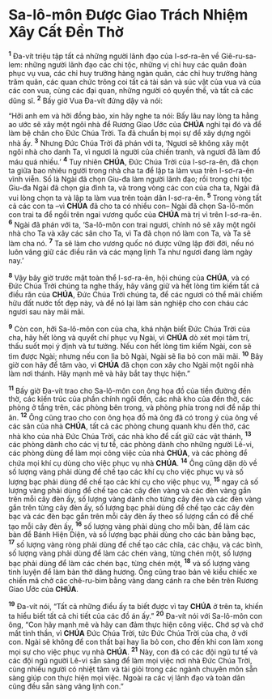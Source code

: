 # Sa-lô-môn Được Giao Trách Nhiệm Xây Cất Đền Thờ
<sup><b>1</b></sup> Đa-vít triệu tập tất cả những người lãnh đạo của I-sơ-ra-ên về Giê-ru-sa-lem: những người lãnh đạo các chi tộc, những vị chỉ huy các quân đoàn phục vụ vua, các chỉ huy trưởng hàng ngàn quân, các chỉ huy trưởng hàng trăm quân, các quan chức trông coi tất cả tài sản và súc vật của vua và của các con vua, cùng các đại quan, những người có quyền thế, và tất cả các dũng sĩ. <sup><b>2</b></sup> Bấy giờ Vua Đa-vít đứng dậy và nói:

“Hỡi anh em và hỡi đồng bào, xin hãy nghe ta nói: Bấy lâu nay lòng ta hằng ao ước sẽ xây một ngôi nhà để Rương Giao Ước của **CHÚA** nghỉ tại đó và để làm bệ chân cho Đức Chúa Trời. Ta đã chuẩn bị mọi sự để xây dựng ngôi nhà ấy. <sup><b>3</b></sup> Nhưng Đức Chúa Trời đã phán với ta, ‘Ngươi sẽ không xây một ngôi nhà cho danh Ta, vì ngươi là người của chiến tranh, và ngươi đã làm đổ máu quá nhiều.’ <sup><b>4</b></sup> Tuy nhiên **CHÚA**, Đức Chúa Trời của I-sơ-ra-ên, đã chọn ta giữa bao nhiêu người trong nhà cha ta để lập ta làm vua trên I-sơ-ra-ên vĩnh viễn. Số là Ngài đã chọn Giu-đa làm người lãnh đạo; rồi trong chi tộc Giu-đa Ngài đã chọn gia đình ta, và trong vòng các con của cha ta, Ngài đã vui lòng chọn ta và lập ta làm vua trên toàn dân I-sơ-ra-ên. <sup><b>5</b></sup> Trong vòng tất cả các con ta –vì **CHÚA** đã cho ta có nhiều con– Ngài đã chọn Sa-lô-môn con trai ta để ngồi trên ngai vương quốc của **CHÚA** mà trị vì trên I-sơ-ra-ên. <sup><b>6</b></sup> Ngài đã phán với ta, ‘Sa-lô-môn con trai ngươi, chính nó sẽ xây một ngôi nhà cho Ta và xây các sân cho Ta, vì Ta đã chọn nó làm con Ta, và Ta sẽ làm cha nó. <sup><b>7</b></sup> Ta sẽ làm cho vương quốc nó được vững lập đời đời, nếu nó luôn vâng giữ các điều răn và các mạng lịnh Ta như ngươi đang làm ngày nay.’

<sup><b>8</b></sup> Vậy bây giờ trước mặt toàn thể I-sơ-ra-ên, hội chúng của **CHÚA**, và có Đức Chúa Trời chúng ta nghe thấy, hãy vâng giữ và hết lòng tìm kiếm tất cả điều răn của **CHÚA**, Đức Chúa Trời chúng ta, để các ngươi có thể mãi chiếm hữu đất nước tốt đẹp này, và để nó lại làm sản nghiệp cho con cháu các ngươi sau này mãi mãi.

<sup><b>9</b></sup> Còn con, hỡi Sa-lô-môn con của cha, khá nhận biết Đức Chúa Trời của cha, hãy hết lòng và quyết chí phục vụ Ngài, vì **CHÚA** dò xét mọi tâm trí, thấu suốt mọi ý định và tư tưởng. Nếu con hết lòng tìm kiếm Ngài, con sẽ tìm được Ngài; nhưng nếu con lìa bỏ Ngài, Ngài sẽ lìa bỏ con mãi mãi. <sup><b>10</b></sup> Bây giờ con hãy để tâm vào, vì **CHÚA** đã chọn con xây cho Ngài một ngôi nhà làm nơi thánh. Hãy mạnh mẽ và hãy bắt tay thực hiện.”

<sup><b>11</b></sup> Bấy giờ Đa-vít trao cho Sa-lô-môn con ông họa đồ của tiền đường đền thờ, các kiến trúc của phần chính ngôi đền, các nhà kho của đền thờ, các phòng ở tầng trên, các phòng bên trong, và phòng phía trong nơi để nắp thi ân. <sup><b>12</b></sup> Ông cũng trao cho con ông họa đồ mà ông đã có trong ý của ông về các sân của nhà **CHÚA**, tất cả các phòng chung quanh khu đền thờ, các nhà kho của nhà Đức Chúa Trời, các nhà kho để cất giữ các vật thánh, <sup><b>13</b></sup> các phòng dành cho các vị tư tế, các phòng dành cho những người Lê-vi, các phòng dùng để làm mọi công việc của nhà **CHÚA**, và các phòng để chứa mọi khí cụ dùng cho việc phục vụ nhà **CHÚA**. <sup><b>14</b></sup> Ông cũng dặn dò về số lượng vàng phải dùng để chế tạo các khí cụ cho việc phục vụ và số lượng bạc phải dùng để chế tạo các khí cụ cho việc phục vụ, <sup><b>15</b></sup> ngay cả số lượng vàng phải dùng để chế tạo các cây đèn vàng và các đèn vàng gắn trên mỗi cây đèn ấy, số lượng vàng dành cho từng cây đèn và các đèn vàng gắn trên từng cây đèn ấy, số lượng bạc phải dùng để chế tạo các cây đèn bạc và các đèn bạc gắn trên mỗi cây đèn ấy theo số lượng cần có để chế tạo mỗi cây đèn ấy, <sup><b>16</b></sup> số lượng vàng phải dùng cho mỗi bàn, để làm các bàn để Bánh Hiện Diện, và số lượng bạc phải dùng cho các bàn bằng bạc, <sup><b>17</b></sup> số lượng vàng ròng phải dùng để chế tạo các chĩa, các chậu, và các bình, số lượng vàng phải dùng để làm các chén vàng, từng chén một, số lượng bạc phải dùng để làm các chén bạc, từng chén một, <sup><b>18</b></sup> và số lượng vàng tinh luyện để làm bàn thờ dâng hương. Ông cũng trao bản vẽ kiểu chiếc xe chiến mã chở các chê-ru-bim bằng vàng dang cánh ra che bên trên Rương Giao Ước của **CHÚA**.

<sup><b>19</b></sup> Đa-vít nói, “Tất cả những điều ấy ta biết được vì tay **CHÚA** ở trên ta, khiến ta hiểu biết tất cả chi tiết của các đồ án ấy.” <sup><b>20</b></sup> Đa-vít nói với Sa-lô-môn con ông, “Con hãy mạnh mẽ và hãy can đảm thực hiện công việc. Chớ sợ và chớ mất tinh thần, vì **CHÚA** Đức Chúa Trời, tức Đức Chúa Trời của cha, ở với con. Ngài sẽ không để con thất bại hay lìa bỏ con, cho đến khi con làm xong mọi sự cho việc phục vụ nhà **CHÚA**. <sup><b>21</b></sup> Này, con đã có các đội ngũ tư tế và các đội ngũ người Lê-vi sẵn sàng để làm mọi việc nơi nhà Đức Chúa Trời, cùng nhiều người có nhiệt tâm và tài giỏi trong các ngành chuyên môn sẵn sàng giúp con thực hiện mọi việc. Ngoài ra các vị lãnh đạo và toàn dân cũng đều sẵn sàng vâng lịnh con.”